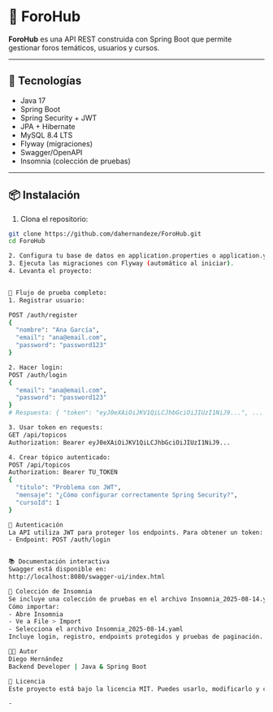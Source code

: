 # 🧠 ForoHub

**ForoHub** es una API REST construida con Spring Boot que permite gestionar foros temáticos, usuarios y cursos. 

---

## 🚀 Tecnologías

- Java 17  
- Spring Boot  
- Spring Security + JWT  
- JPA + Hibernate  
- MySQL 8.4 LTS  
- Flyway (migraciones)  
- Swagger/OpenAPI  
- Insomnia (colección de pruebas)  

---

## 📦 Instalación

1. Clona el repositorio:

```bash
git clone https://github.com/dahernandeze/ForoHub.git
cd ForoHub

2. Configura tu base de datos en application.properties o application.yml.
3. Ejecuta las migraciones con Flyway (automático al iniciar).
4. Levanta el proyecto:


🧪 Flujo de prueba completo:
1. Registrar usuario:

POST /auth/register
{
  "nombre": "Ana García",
  "email": "ana@email.com", 
  "password": "password123"
}

2. Hacer login:
POST /auth/login
{
  "email": "ana@email.com",
  "password": "password123"
}
# Respuesta: { "token": "eyJ0eXAiOiJKV1QiLCJhbGciOiJIUzI1NiJ9...", ... }

3. Usar token en requests:
GET /api/topicos
Authorization: Bearer eyJ0eXAiOiJKV1QiLCJhbGciOiJIUzI1NiJ9...

4. Crear tópico autenticado:
POST /api/topicos
Authorization: Bearer TU_TOKEN
{
  "titulo": "Problema con JWT",
  "mensaje": "¿Cómo configurar correctamente Spring Security?",
  "cursoId": 1
}

🔐 Autenticación
La API utiliza JWT para proteger los endpoints. Para obtener un token:
- Endpoint: POST /auth/login


📚 Documentación interactiva
Swagger está disponible en:
http://localhost:8080/swagger-ui/index.html

🧪 Colección de Insomnia
Se incluye una colección de pruebas en el archivo Insomnia_2025-08-14.yaml.
Cómo importar:
- Abre Insomnia
- Ve a File > Import
- Selecciona el archivo Insomnia_2025-08-14.yaml
Incluye login, registro, endpoints protegidos y pruebas de paginación.

👨‍💻 Autor
Diego Hernández
Backend Developer | Java & Spring Boot

📄 Licencia
Este proyecto está bajo la licencia MIT. Puedes usarlo, modificarlo y compartirlo libremente.

- 

